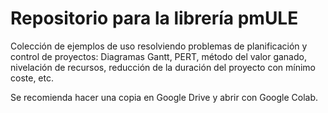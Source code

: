# Repositorio para la librería pmULE
 Colección de ejemplos de uso resolviendo problemas de planificación y control de proyectos: Diagramas Gantt, PERT, método del valor ganado, nivelación de recursos, reducción de la duración del proyecto con mínimo coste, etc.
 
Se recomienda hacer una copia en Google Drive y abrir con Google Colab.
